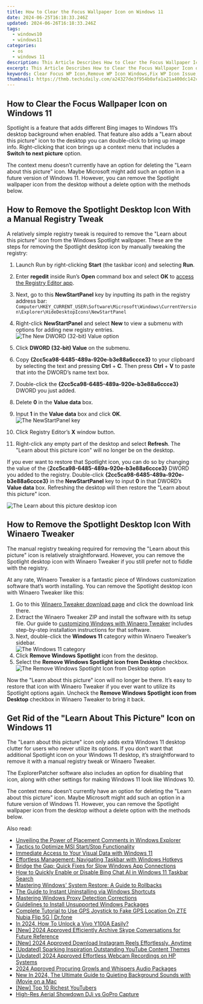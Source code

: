 ```yaml
---
title: How to Clear the Focus Wallpaper Icon on Windows 11
date: 2024-06-25T16:18:33.246Z
updated: 2024-06-26T16:18:33.246Z
tags:
  - windows10
  - windows11
categories:
  - os
  - windows 11
description: This Article Describes How to Clear the Focus Wallpaper Icon on Windows 11
excerpt: This Article Describes How to Clear the Focus Wallpaper Icon on Windows 11
keywords: Clear Focus WP Icon,Remove WP Icon Windows,Fix WP Icon Issue,Unlock Focus WP,Halt Windows Focus,Disable Focus Wallpaper,End Focus Icon Lock
thumbnail: https://thmb.techidaily.com/a24327de3f954b0afa1a21a400dc142c840e7eb4a1e199fa6e8f6bfec8524954.jpg
---
```


## How to Clear the Focus Wallpaper Icon on Windows 11

 Spotlight is a feature that adds different Bing images to Windows 11’s desktop background when enabled. That feature also adds a "Learn about this picture" icon to the desktop you can double-click to bring up image info. Right-clicking that icon brings up a context menu that includes a **Switch to next picture** option.

 The context menu doesn’t currently have an option for deleting the "Learn about this picture" icon. Maybe Microsoft might add such an option in a future version of Windows 11\. However, you can remove the Spotlight wallpaper icon from the desktop without a delete option with the methods below.

## How to Remove the Spotlight Desktop Icon With a Manual Registry Tweak

 A relatively simple registry tweak is required to remove the "Learn about this picture" icon from the Windows Spotlight wallpaper. These are the steps for removing the Spotlight desktop icon by manually tweaking the registry:

1. Launch Run by right-clicking **Start** (the taskbar icon) and selecting **Run**.
2. Enter **regedit** inside Run’s **Open** command box and select **OK** to [access the Registry Editor app](https://www.makeuseof.com/windows-11-open-registry-editor/).
3. Next, go to this **NewStartPanel** key by inputting its path in the registry address bar:  
`Computer\HKEY_CURRENT_USER\Software\Microsoft\Windows\CurrentVersion\Explorer\HideDesktopIcons\NewStartPanel`
4. Right-click **NewStartPanel** and select **New** to view a submenu with options for adding new registry entries.  
![The New DWORD (32-bit) Value option](https://static1.makeuseofimages.com/wordpress/wp-content/uploads/2023/08/the-new-dword-option.jpg)
5. Click **DWORD (32-bit) Value** on the submenu.

1. Copy **{2cc5ca98-6485-489a-920e-b3e88a6ccce3}** to your clipboard by selecting the text and pressing **Ctrl** \+ **C**. Then press **Ctrl** \+ **V** to paste that into the DWORD’s name text box.
2. Double-click the **{2cc5ca98-6485-489a-920e-b3e88a6ccce3}** DWORD you just added.
3. Delete **0** in the **Value data** box.
4. Input **1** in the **Value data** box and click **OK**.  
![The NewStartPanel key](https://static1.makeuseofimages.com/wordpress/wp-content/uploads/2023/08/edit-dword-window.jpg)
5. Click Registry Editor’s **X** window button.
6. Right-click any empty part of the desktop and select **Refresh**. The "Learn about this picture icon" will no longer be on the desktop.

 If you ever want to restore that Spotlight icon, you can do so by changing the value of the {**2cc5ca98-6485-489a-920e-b3e88a6ccce3}** DWORD you added to the registry. Double-click **{2cc5ca98-6485-489a-920e-b3e88a6ccce3}** in the **NewStartPanel** key to input **0** in that DWORD’s **Value data** box. Refreshing the desktop will then restore the "Learn about this picture" icon.

![The Learn about this picture desktop icon](https://static1.makeuseofimages.com/wordpress/wp-content/uploads/2023/08/the-learn-about-this-picture-icon.jpg)

## How to Remove the Spotlight Desktop Icon With Winaero Tweaker

 The manual registry tweaking required for removing the "Learn about this picture" icon is relatively straightforward. However, you can remove the Spotlight desktop icon with Winaero Tweaker if you still prefer not to fiddle with the registry.

 At any rate, Winaero Tweaker is a fantastic piece of Windows customization software that’s worth installing. You can remove the Spotlight desktop icon with Winaero Tweaker like this:

1. Go to this [Winaero Tweaker download page](https://winaero.com/download-winaero-tweaker/) and click the download link there.
2. Extract the Winaero Tweaker ZIP and install the software with its setup file. Our guide to [customizing Windows with Winaero Tweaker](https://www.makeuseof.com/windows-11-winaero-tweaker-guide/) includes step-by-step installation instructions for that software.
3. Next, double-click the **Windows 11** category within Winaero Tweaker’s sidebar.  
![The Windows 11 category](https://static1.makeuseofimages.com/wordpress/wp-content/uploads/2023/08/windows-11-category.jpg)
4. Click **Remove Windows Spotlight** icon from the desktop.
5. Select the **Remove Windows Spotlight icon from Desktop** checkbox.  
![The Remove Windows Spotlight Icon from Desktop option](https://static1.makeuseofimages.com/wordpress/wp-content/uploads/2023/08/the-remove-windows-spotlight-icon.jpg)

 Now the "Learn about this picture" icon will no longer be there. It’s easy to restore that icon with Winaero Tweaker if you ever want to utilize its Spotlight options again. Uncheck the **Remove Windows Spotlight icon from Desktop** checkbox in Winaero Tweaker to bring it back.

## Get Rid of the "Learn About This Picture" Icon on Windows 11

 The "Learn about this picture" icon only adds extra Windows 11 desktop clutter for users who never utilize its options. If you don’t want that additional Spotlight icon on your Windows 11 desktop, it’s straightforward to remove it with a manual registry tweak or Winaero Tweaker.

 The ExplorerPatcher software also includes an option for disabling that icon, along with other settings for making Windows 11 look like Windows 10\.

 The context menu doesn’t currently have an option for deleting the "Learn about this picture" icon. Maybe Microsoft might add such an option in a future version of Windows 11\. However, you can remove the Spotlight wallpaper icon from the desktop without a delete option with the methods below.

<span class="atpl-alsoreadstyle">Also read:</span>
<div><ul>
<li><a href="https://win11-tips.techidaily.com/unveiling-the-power-of-placement-comments-in-windows-explorer/"><u>Unveiling the Power of Placement Comments in Windows Explorer</u></a></li>
<li><a href="https://win11-tips.techidaily.com/tactics-to-optimize-msi-startstop-functionality/"><u>Tactics to Optimize MSI Start/Stop Functionality</u></a></li>
<li><a href="https://win11-tips.techidaily.com/immediate-access-to-your-visual-data-with-windows-11/"><u>Immediate Access to Your Visual Data with Windows 11</u></a></li>
<li><a href="https://win11-tips.techidaily.com/effortless-management-navigating-taskbar-with-windows-hotkeys/"><u>Effortless Management: Navigating Taskbar with Windows Hotkeys</u></a></li>
<li><a href="https://win11-tips.techidaily.com/bridge-the-gap-quick-fixes-for-slow-windows-app-connections/"><u>Bridge the Gap: Quick Fixes for Slow Windows App Connections</u></a></li>
<li><a href="https://win11-tips.techidaily.com/how-to-quickly-enable-or-disable-bing-chat-ai-in-windows-11-taskbar-search/"><u>How to Quickly Enable or Disable Bing Chat AI in Windows 11 Taskbar Search</u></a></li>
<li><a href="https://win11-tips.techidaily.com/mastering-windows-system-restore-a-guide-to-rollbacks/"><u>Mastering Windows' System Restore: A Guide to Rollbacks</u></a></li>
<li><a href="https://win11-tips.techidaily.com/the-guide-to-instant-uninstalling-via-windows-shortcuts/"><u>The Guide to Instant Uninstalling via Windows Shortcuts</u></a></li>
<li><a href="https://win11-tips.techidaily.com/mastering-windows-proxy-detection-corrections/"><u>Mastering Windows Proxy Detection Corrections</u></a></li>
<li><a href="https://win11-tips.techidaily.com/guidelines-to-install-unsupported-windows-packages/"><u>Guidelines to Install Unsupported Windows Packages</u></a></li>
<li><a href="https://fake-location.techidaily.com/complete-tutorial-to-use-gps-joystick-to-fake-gps-location-on-zte-nubia-flip-5g-drfone-by-drfone-virtual-android/"><u>Complete Tutorial to Use GPS Joystick to Fake GPS Location On ZTE Nubia Flip 5G | Dr.fone</u></a></li>
<li><a href="https://android-unlock.techidaily.com/in-2024-how-to-unlock-a-vivo-y100a-easily-by-drfone-android/"><u>In 2024, How To Unlock a Vivo Y100A Easily?</u></a></li>
<li><a href="https://screen-video-capture.techidaily.com/new-2024-approved-efficiently-archive-skype-conversations-for-future-reference/"><u>[New] 2024 Approved  Efficiently Archive Skype Conversations for Future Reference</u></a></li>
<li><a href="https://instagram-videos.techidaily.com/new-2024-approved-download-instagram-reels-effortlessly-anytime/"><u>[New] 2024 Approved  Download Instagram Reels Effortlessly, Anytime</u></a></li>
<li><a href="https://facebook-video-share.techidaily.com/updated-sparking-inspiration-outstanding-youtube-content-themes/"><u>[Updated] Sparking Inspiration  Outstanding YouTube Content Themes</u></a></li>
<li><a href="https://visual-screen-recording.techidaily.com/updated-2024-approved-effortless-webcam-recordings-on-hp-systems/"><u>[Updated] 2024 Approved  Effortless Webcam Recordings on HP Systems</u></a></li>
<li><a href="https://sound-tweaking.techidaily.com/2024-approved-procuring-growls-and-whispers-audio-packages/"><u>2024 Approved Procuring Growls and Whispers Audio Packages</u></a></li>
<li><a href="https://audio-editing.techidaily.com/new-in-2024-the-ultimate-guide-to-quieting-background-sounds-with-imovie-on-a-mac/"><u>New In 2024, The Ultimate Guide to Quieting Background Sounds with iMovie on a Mac</u></a></li>
<li><a href="https://facebook-record-videos.techidaily.com/new-top-10-richest-youtubers/"><u>[New] Top 10 Richest YouTubers</u></a></li>
<li><a href="https://extra-hints.techidaily.com/high-res-aerial-showdown-dji-vs-gopro-capture/"><u>High-Res Aerial Showdown  DJi vs GoPro Capture</u></a></li>
</ul></div>

<ins class="adsbygoogle"
      style="display:block"
      data-ad-client="ca-pub-7571918770474297"
      data-ad-slot="8358498916"
      data-ad-format="auto"
      data-full-width-responsive="true"></ins>